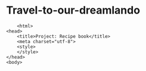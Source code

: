 # Travel-to-our-dreamlando
<!DOCTYPE html>
<html>
    <head>
        <meta charset="utf-8">
        <title>Project: Blog</title>
    </head>
    <body>
        
        
        
        <html>
    <head>
        <title>Project: Recipe book</title>
        <meta charset="utf-8">
        <style>
        </style>
    </head>
    <body>
   
<html>
    <head>
        <meta charset="utf-8">
        <title>Project: Travel webpage</title>
    </head>
    <style>
        #ZMBPS{background-color:red;}
        #ZMBPSS{background-color:yellow;}
        #IW{background-color:blue;}
        .IWS{background-color:skyblue;}
        #DITFFR{background-color:hotpink;}
        .DITFFRS{background-color:pink;}
        #WAVPB{background-color:skyblue;}
        #WAVPBS{background-color:pink;}
        .quote{font-style:italic;}
        .quote2{font-style:italic;}
        
        
    </style>
    
    
    
    <body>
    
        <h1 id = "start">Travel to WEEBOO ISLAND</h1>
        
    <h2>weebo island is a place for
        weebs who want to test they're weebness
        </h2>
        <a href="#ZMBPS">Zero Two and Megumins Body Pillow shop,</a>
        <a href="#IW">Isekai World,</a>
       
       <a href="#DITFFR">Darling In The Franxx:Franxx Rider,</a>
    
 <a href="#WAVPB">Waifu and Vocaloid Photo Booth,</a>     
   <a href="#DDD" >Whos is da best girl vote and Manga Museum,</a>  
    <a href="#CI">Character Information,</a>
      <a href="#CQ" >Character Quotes</a> 
       <h1> Main attractions!</h1>
       <h2 id= "ZMBPS">Zero Two and Megumin's Body pillow Store</h2>
    <ul>
           <li id="ZMBPSS">Zero Two and Megumin's Body pillow Store is a store where body pillows are cheap!!we dont put the body pillow in a box because if we do it just means we are isulting the peoples weebness and if there are people who want they're body pillow in a box we look at those closet weebs at disgust and jusdge them and point fingers at them and disrespect them and all the bad thing you could legally do to a person.</li>
       <h2 id="IW">Isekai World</h2> 
       <ul>
           <li class="IWS">Isekai world is a a place where you can watch isekai anime on VR(Virtual Reality) headsets and play isekai games on VR(Virtual Reality) headsets.this place is a hot spot for isekai lovers.if u dont know what anime you are gonna watch (incase your not that much of a weeb)we recommend Konosuba one of the most popular isekai anime in the world</li>
           
       </ul></ul>
           
           <h2 id="DITFFR">Darling In The FranXX : FranXX_Rider</h2>
           <ul><li class="DITFFRS">this place is a 4D cinema where you ride a franxx the each room can only cotain 2 people but dont worry because you will be riding the Franxx how the people in the anime do.(this spot is very popular among couples.</ul>
           <h2 id="WAVPB">Virtual Waifus and Vocaloid Photo booth</h2>
           
           <ul>
               <li id="WAVPBS">This booth/area is a place where you can take selfies and photos with your waifu or favourite Voacaloid Character we even include Pokemon Characters for Kids!</li>
              <h2 id="DDD">WHO IS DA BESTGIRL?
              </h2>
              <ul><li>evry sunday we all tourists shall gather here and vote who is best girl.our popular picks are 
              Aqua , Megumin , 02 and Raphtalia</li>
              </ul>
              <h2>MANGA MUSEUM</h2>
              <ul><li>MANGA MUSEUM is a museum where there are limited edition mangas in display there is even a LIMITED MANGA COPS which is a place where you can read the limited edition mangas copy.</ul>
              
              
              
              
              
              
              
              
           
               
           </ul>
           
           
           
           
           
           
       </body>
</html>
        
        
        <h2 id="CI">Character infromation:</h2>
        
        <ol>
            <li><a href="https://en.wikipedia.org/wiki/Zero_Two">Zero two</a></li>
        <li><a href="https://konosuba.fandom.com/wiki/Megumin">Megumin</a>
            </li>
        <li><a href="https://konosuba.fandom.com/wiki/Aqua">Aqua</a></li>
            
            
            
        </ol>
        
        
        
       
        
        
        <table>
            <thead>
                <tr>
                    <th>Anime</th>
                    <th>Character</th>
                </tr>
            </thead>
            <tbody>
           <tr>
           <td>Darling in The Franxx</td>
           <td>Zero Two</td>
           </tr>
            <tr>
                <td>   Konosuba</td>
                <td>Megumin</td>
                <tr>
                    <td>Konosuba</td>
                    <td>Aqua</td>
                </tr>
                
                
            </tr>
                
                
                
                
            </tbody>
        </table>
        
        <p><strong>Step 1:</strong> Do something.
</p>
        
    <p><em>Source: <a href="https://www.fandom.com">Check out more Anime through Fandom!</a></em></p>
    <a href="#start">Back to the top</a>
    </body>
</html>

        
        
        
        
        
        
        
        
        
        
        
        <h1 id="CQ">Famous anime characters Quotes</h1>

        <h3>Zero Two</h3>
        
            <p class="quote">"I like the look in your eyes it makes my heart beat"-Zero Two</p>
        <p class="quote">
            "jian a bird with one wing if a female pair and a male pair form together they can fly as high as they want some people might say they're incomplete but to me such way of life stuck profoundly beutiful to me"-Zero Two
        </p>
        
        <h3>Konosuba</h3>
        <p class="quote2">"Explosion!!!"-Megumin</p>
        
        <p class="quote">"Your so mean."-Aqua</p>
        
        
    </body>
</html>
    <h2>we hope you come to our DreamLand in WEEBOO ISLAND bye bye :3</h2>
